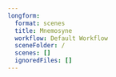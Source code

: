 ```yaml
---
longform:
  format: scenes
  title: Mnemosyne
  workflow: Default Workflow
  sceneFolder: /
  scenes: []
  ignoredFiles: []
---
```

